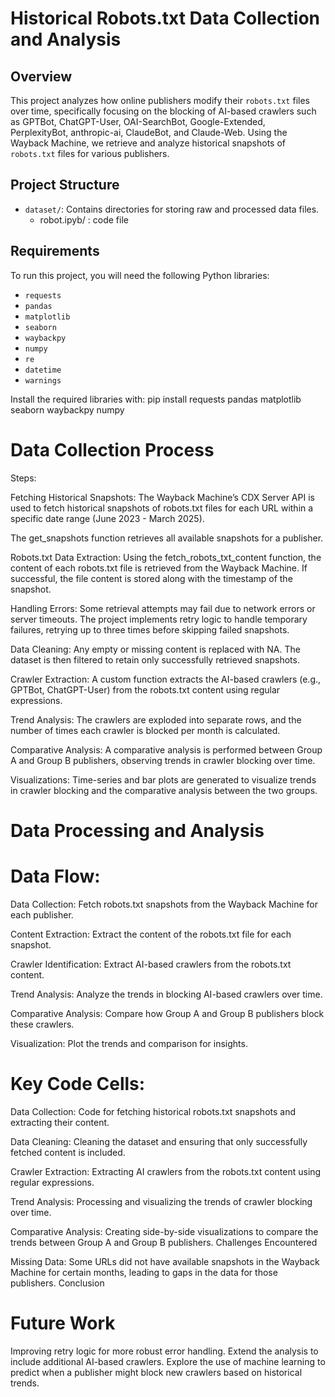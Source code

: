 # Historical Robots.txt Data Collection and Analysis

## Overview
This project analyzes how online publishers modify their `robots.txt` files over time, specifically focusing on the blocking of AI-based crawlers such as GPTBot, ChatGPT-User, OAI-SearchBot, Google-Extended, PerplexityBot, anthropic-ai, ClaudeBot, and Claude-Web. Using the Wayback Machine, we retrieve and analyze historical snapshots of `robots.txt` files for various publishers.

## Project Structure

- `dataset/`: Contains directories for storing raw and processed data files.
  - robot.ipyb/ : code file 
## Requirements

To run this project, you will need the following Python libraries:
- `requests`
- `pandas`
- `matplotlib`
- `seaborn`
- `waybackpy`
- `numpy`
- `re`
- `datetime`
- `warnings`

Install the required libraries with:
pip install requests pandas matplotlib seaborn waybackpy numpy

# Data Collection Process

Steps:

Fetching Historical Snapshots:
The Wayback Machine’s CDX Server API is used to fetch historical snapshots of robots.txt files for each URL within a specific date range (June 2023 - March 2025).

The get_snapshots function retrieves all available snapshots for a publisher.

Robots.txt Data Extraction:
Using the fetch_robots_txt_content function, the content of each robots.txt file is retrieved from the Wayback Machine. If successful, the file content is stored along with the timestamp of the snapshot.

Handling Errors:
Some retrieval attempts may fail due to network errors or server timeouts. The project implements retry logic to handle temporary failures, retrying up to three times before skipping failed snapshots.

Data Cleaning:
Any empty or missing content is replaced with NA. The dataset is then filtered to retain only successfully retrieved snapshots.

Crawler Extraction:
A custom function extracts the AI-based crawlers (e.g., GPTBot, ChatGPT-User) from the robots.txt content using regular expressions.

Trend Analysis:
The crawlers are exploded into separate rows, and the number of times each crawler is blocked per month is calculated.

Comparative Analysis:
A comparative analysis is performed between Group A and Group B publishers, observing trends in crawler blocking over time.

Visualizations:
Time-series and bar plots are generated to visualize trends in crawler blocking and the comparative analysis between the two groups.

# Data Processing and Analysis
# Data Flow:
Data Collection: Fetch robots.txt snapshots from the Wayback Machine for each publisher.

Content Extraction: Extract the content of the robots.txt file for each snapshot.

Crawler Identification: Extract AI-based crawlers from the robots.txt content.

Trend Analysis: Analyze the trends in blocking AI-based crawlers over time.

Comparative Analysis: Compare how Group A and Group B publishers block these crawlers.

Visualization: Plot the trends and comparison for insights.

# Key Code Cells:

Data Collection: Code for fetching historical robots.txt snapshots and extracting their content.

Data Cleaning: Cleaning the dataset and ensuring that only successfully fetched content is included.

Crawler Extraction: Extracting AI crawlers from the robots.txt content using regular expressions.

Trend Analysis: Processing and visualizing the trends of crawler blocking over time.

Comparative Analysis: Creating side-by-side visualizations to compare the trends between Group A and Group B publishers.
Challenges Encountered


Missing Data: Some URLs did not have available snapshots in the Wayback Machine for certain months, leading to gaps in the data for those publishers.
Conclusion

# Future Work

Improving retry logic for more robust error handling.
Extend the analysis to include additional AI-based crawlers.
Explore the use of machine learning to predict when a publisher might block new crawlers based on historical trends.

